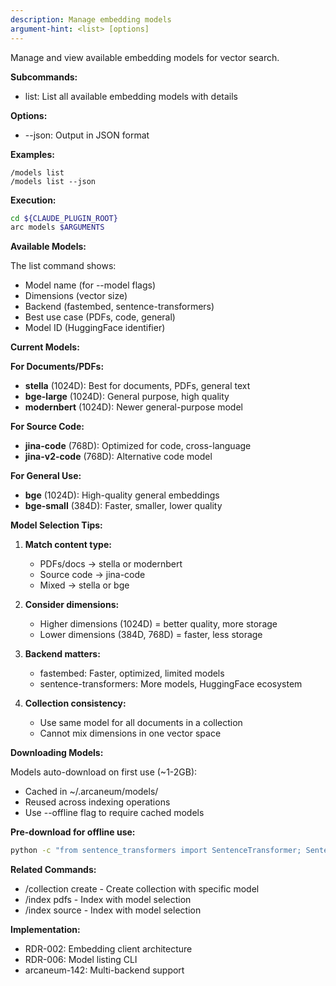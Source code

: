 ```yaml
---
description: Manage embedding models
argument-hint: <list> [options]
---
```


Manage and view available embedding models for vector search.

**Subcommands:**

- list: List all available embedding models with details

**Options:**

- --json: Output in JSON format

**Examples:**

```text
/models list
/models list --json
```

**Execution:**

```bash
cd ${CLAUDE_PLUGIN_ROOT}
arc models $ARGUMENTS
```

**Available Models:**

The list command shows:
- Model name (for --model flags)
- Dimensions (vector size)
- Backend (fastembed, sentence-transformers)
- Best use case (PDFs, code, general)
- Model ID (HuggingFace identifier)

**Current Models:**

**For Documents/PDFs:**
- **stella** (1024D): Best for documents, PDFs, general text
- **bge-large** (1024D): General purpose, high quality
- **modernbert** (1024D): Newer general-purpose model

**For Source Code:**
- **jina-code** (768D): Optimized for code, cross-language
- **jina-v2-code** (768D): Alternative code model

**For General Use:**
- **bge** (1024D): High-quality general embeddings
- **bge-small** (384D): Faster, smaller, lower quality

**Model Selection Tips:**

1. **Match content type:**
   - PDFs/docs → stella or modernbert
   - Source code → jina-code
   - Mixed → stella or bge

2. **Consider dimensions:**
   - Higher dimensions (1024D) = better quality, more storage
   - Lower dimensions (384D, 768D) = faster, less storage

3. **Backend matters:**
   - fastembed: Faster, optimized, limited models
   - sentence-transformers: More models, HuggingFace ecosystem

4. **Collection consistency:**
   - Use same model for all documents in a collection
   - Cannot mix dimensions in one vector space

**Downloading Models:**

Models auto-download on first use (~1-2GB):
- Cached in ~/.arcaneum/models/
- Reused across indexing operations
- Use --offline flag to require cached models

**Pre-download for offline use:**

```bash
python -c "from sentence_transformers import SentenceTransformer; SentenceTransformer('jinaai/jina-embeddings-v2-base-code')"
```

**Related Commands:**

- /collection create - Create collection with specific model
- /index pdfs - Index with model selection
- /index source - Index with model selection

**Implementation:**

- RDR-002: Embedding client architecture
- RDR-006: Model listing CLI
- arcaneum-142: Multi-backend support

